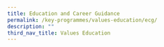 ```yaml
---
title: Education and Career Guidance
permalink: /key-programmes/values-education/ecg/
description: ""
third_nav_title: Values Education
---
```

